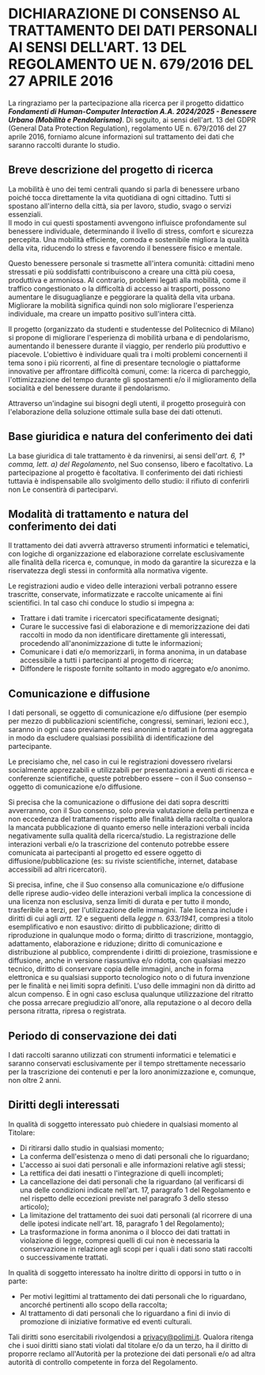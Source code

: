 # DICHIARAZIONE DI CONSENSO AL TRATTAMENTO DEI DATI PERSONALI AI SENSI DELL'ART. 13 DEL REGOLAMENTO UE N. 679/2016 DEL 27 APRILE 2016

La ringraziamo per la partecipazione alla ricerca per il progetto didattico ***Fondamenti di Human-Computer Interaction A.A. 2024/2025 - Benessere Urbano (Mobilità e Pendolarismo)***.
Di seguito, ai sensi dell'art. 13 del GDPR (General Data Protection Regulation), regolamento UE n. 679/2016 del 27 aprile 2016, forniamo alcune informazioni sul trattamento dei dati che saranno raccolti durante lo studio.

## Breve descrizione del progetto di ricerca

La mobilità è uno dei temi centrali quando si parla di benessere urbano poiché tocca direttamente la vita quotidiana di ogni cittadino. Tutti si spostano all'interno della città, sia per lavoro, studio, svago o servizi essenziali.  
Il modo in cui questi spostamenti avvengono influisce profondamente sul benessere individuale, determinando il livello di stress, comfort e sicurezza percepita. Una mobilità efficiente, comoda e sostenibile migliora la qualità della vita, riducendo lo stress e favorendo il benessere fisico e mentale.  

Questo benessere personale si trasmette all'intera comunità: cittadini meno stressati e più soddisfatti contribuiscono a creare una città più coesa, produttiva e armoniosa. Al contrario, problemi legati alla mobilità,
come il traffico congestionato o la difficoltà di accesso ai trasporti, possono aumentare le disuguaglianze e peggiorare la qualità della vita urbana. Migliorare la mobilità significa quindi non solo migliorare l'esperienza individuale, ma creare un impatto positivo sull'intera città.  

Il progetto (organizzato da studenti e studentesse del Politecnico di Milano) si propone di migliorare l'esperienza di mobilità urbana e di pendolarismo, aumentando il benessere durante il viaggio, per renderlo più produttivo e piacevole.
L'obiettivo è individuare quali tra i molti problemi concernenti il tema sono i più ricorrenti, al fine di presentare tecnologie o piattaforme innovative per affrontare difficoltà comuni, come: la ricerca di parcheggio, l'ottimizzazione del tempo
durante gli spostamenti e/o il miglioramento della socialità e del benessere durante il pendolarismo.

Attraverso un'indagine sui bisogni degli utenti, il progetto proseguirà con l'elaborazione della soluzione ottimale sulla base dei dati ottenuti.

## Base giuridica e natura del conferimento dei dati

La base giuridica di tale trattamento è da rinvenirsi, ai sensi dell'*art. 6, 1° comma, lett. a) del Regolamento*, nel Suo consenso, libero e facoltativo.
La partecipazione al progetto è facoltativa. Il conferimento dei dati richiesti tuttavia è indispensabile allo svolgimento dello studio: il rifiuto di conferirli non Le consentirà di parteciparvi.

## Modalità di trattamento e natura del conferimento dei dati

Il trattamento dei dati avverrà attraverso strumenti informatici e telematici, con logiche di organizzazione ed elaborazione correlate esclusivamente alle finalità della ricerca e, comunque,
in modo da garantire la sicurezza e la riservatezza degli stessi in conformità alla normativa vigente.

Le registrazioni audio e video delle interazioni verbali potranno essere trascritte, conservate, informatizzate e raccolte unicamente ai fini scientifici. In tal caso chi conduce lo studio si impegna a:

* Trattare i dati tramite i ricercatori specificatamente designati;
* Curare le successive fasi di elaborazione e di memorizzazione dei dati raccolti in modo da non identificare direttamente gli interessati, procedendo all'anonimizzazione di tutte le informazioni;
* Comunicare i dati e/o memorizzarli, in forma anonima, in un database accessibile a tutti i partecipanti al progetto di ricerca;
* Diffondere le risposte fornite soltanto in modo aggregato e/o anonimo.

## Comunicazione e diffusione

I dati personali, se oggetto di comunicazione e/o diffusione (per esempio per mezzo di pubblicazioni scientifiche, congressi, seminari, lezioni ecc.), saranno in ogni caso previamente resi anonimi e trattati in forma aggregata in modo da escludere
qualsiasi possibilità di identificazione del partecipante.

Le precisiamo che, nel caso in cui le registrazioni dovessero rivelarsi socialmente apprezzabili e utilizzabili per presentazioni a eventi di ricerca e conferenze scientifiche, queste potrebbero essere – con il Suo consenso – oggetto di comunicazione e/o diffusione.

Si precisa che la comunicazione o diffusione dei dati sopra descritti avverranno, con il Suo consenso, solo previa valutazione della pertinenza e non eccedenza del trattamento rispetto alle finalità della raccolta o qualora la mancata pubblicazione
di quanto emerso nelle interazioni verbali incida negativamente sulla qualità della ricerca/studio. La registrazione delle interazioni verbali e/o la trascrizione del contenuto potrebbe essere comunicata ai partecipanti al progetto ed essere oggetto
di diffusione/pubblicazione (es: su riviste scientifiche, internet, database accessibili ad altri ricercatori).

Si precisa, infine, che il Suo consenso alla comunicazione e/o diffusione delle riprese audio-video delle interazioni verbali implica la concessione di una licenza non esclusiva, senza limiti di durata e per tutto il mondo, trasferibile a terzi,
per l'utilizzazione delle immagini. Tale licenza include i diritti di cui agli *artt. 12* e seguenti della *legge n. 633/1941*, compresi a titolo esemplificativo e non esaustivo: diritto di pubblicazione; diritto di riproduzione in qualunque modo o forma;
diritto di trascrizione, montaggio, adattamento, elaborazione e riduzione; diritto di comunicazione e distribuzione al pubblico, comprendente i diritti di proiezione, trasmissione e diffusione, anche in versione riassuntiva e/o ridotta,
con qualsiasi mezzo tecnico, diritto di conservare copia delle immagini, anche in forma elettronica e su qualsiasi supporto tecnologico noto o di futura invenzione per le finalità e nei limiti sopra definiti. L'uso delle immagini non dà diritto ad alcun compenso.
È in ogni caso esclusa qualunque utilizzazione del ritratto che possa arrecare pregiudizio all'onore, alla reputazione o al decoro della persona ritratta, ripresa o registrata.

## Periodo di conservazione dei dati

I dati raccolti saranno utilizzati con strumenti informatici e telematici e saranno conservati esclusivamente per il tempo strettamente necessario per la trascrizione dei contenuti e per la loro anonimizzazione e, comunque, non oltre 2 anni.

## Diritti degli interessati

In qualità di soggetto interessato può chiedere in qualsiasi momento al Titolare:

* Di ritirarsi dallo studio in qualsiasi momento;
* La conferma dell'esistenza o meno di dati personali che lo riguardano;
* L'accesso ai suoi dati personali e alle informazioni relative agli stessi;
* La rettifica dei dati inesatti o l'integrazione di quelli incompleti;
* La cancellazione dei dati personali che la riguardano (al verificarsi di una delle condizioni indicate nell'art. 17, paragrafo 1 del Regolamento e nel rispetto delle eccezioni previste nel paragrafo 3 dello stesso articolo);
* La limitazione del trattamento dei suoi dati personali (al ricorrere di una delle ipotesi indicate nell'art. 18, paragrafo 1 del Regolamento);
* La trasformazione in forma anonima o il blocco dei dati trattati in violazione di legge, compresi quelli di cui non è necessaria la conservazione in relazione agli scopi per i quali i dati sono stati raccolti o successivamente trattati.

In qualità di soggetto interessato ha inoltre diritto di opporsi in tutto o in parte:

* Per motivi legittimi al trattamento dei dati personali che lo riguardano, ancorché pertinenti allo scopo della raccolta;
* Al trattamento di dati personali che lo riguardano a fini di invio di promozione di iniziative formative ed eventi culturali.

Tali diritti sono esercitabili rivolgendosi a [privacy@polimi.it](mailto:privacy@polimi.it).
Qualora ritenga che i suoi diritti siano stati violati dal titolare e/o da un terzo, ha il diritto di proporre reclamo all'Autorità per la protezione dei dati personali e/o ad altra autorità di controllo competente in forza del Regolamento.
